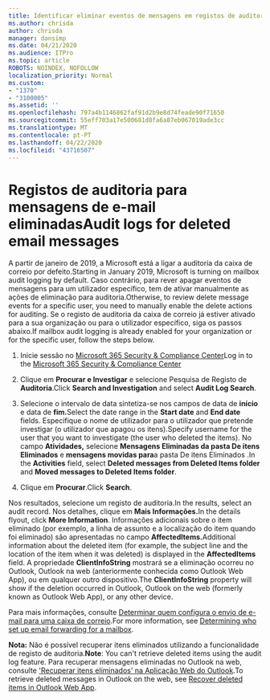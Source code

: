 ```yaml
---
title: Identificar eliminar eventos de mensagens em registos de auditoria
ms.author: chrisda
author: chrisda
manager: dansimp
ms.date: 04/21/2020
ms.audience: ITPro
ms.topic: article
ROBOTS: NOINDEX, NOFOLLOW
localization_priority: Normal
ms.custom:
- "1370"
- "3100005"
ms.assetid: ''
ms.openlocfilehash: 797a4b1146862faf91d2b9e8d74feade90f71650
ms.sourcegitcommit: 55eff703a17e500681d8fa6a87eb067019ade3cc
ms.translationtype: MT
ms.contentlocale: pt-PT
ms.lasthandoff: 04/22/2020
ms.locfileid: "43716507"
---
```

# <a name="audit-logs-for-deleted-email-messages"></a><span data-ttu-id="37407-102">Registos de auditoria para mensagens de e-mail eliminadas</span><span class="sxs-lookup"><span data-stu-id="37407-102">Audit logs for deleted email messages</span></span>

<span data-ttu-id="37407-103">A partir de janeiro de 2019, a Microsoft está a ligar a auditoria da caixa de correio por defeito.</span><span class="sxs-lookup"><span data-stu-id="37407-103">Starting in January 2019, Microsoft is turning on mailbox audit logging by default.</span></span> <span data-ttu-id="37407-104">Caso contrário, para rever apagar eventos de mensagens para um utilizador específico, tem de ativar manualmente as ações de eliminação para auditoria.</span><span class="sxs-lookup"><span data-stu-id="37407-104">Otherwise, to review delete message events for a specific user, you need to manually enable the delete actions for auditing.</span></span> <span data-ttu-id="37407-105">Se o registo de auditoria da caixa de correio já estiver ativado para a sua organização ou para o utilizador específico, siga os passos abaixo.</span><span class="sxs-lookup"><span data-stu-id="37407-105">If mailbox audit logging is already enabled for your organization or for the specific user, follow the steps below.</span></span>

1. <span data-ttu-id="37407-106">Inicie sessão no [Microsoft 365 Security & Compliance Center](https://protection.office.com/)</span><span class="sxs-lookup"><span data-stu-id="37407-106">Log in to the [Microsoft 365 Security & Compliance Center](https://protection.office.com/)</span></span>

2. <span data-ttu-id="37407-107">Clique em **Procurar e Investigar** e selecione Pesquisa de Registo de **Auditoria**.</span><span class="sxs-lookup"><span data-stu-id="37407-107">Click **Search and Investigation** and select **Audit Log Search**.</span></span>

3. <span data-ttu-id="37407-108">Selecione o intervalo de data sintetiza-se nos campos de data de **início** e data de **fim.**</span><span class="sxs-lookup"><span data-stu-id="37407-108">Select the date range in the **Start date** and **End date** fields.</span></span> <span data-ttu-id="37407-109">Especifique o nome de utilizador para o utilizador que pretende investigar (o utilizador que apagou os itens).</span><span class="sxs-lookup"><span data-stu-id="37407-109">Specify username for the user that you want to investigate (the user who deleted the items).</span></span> <span data-ttu-id="37407-110">No campo **Atividades,** selecione **Mensagens Eliminadas da pasta De itens Eliminados** e **mensagens movidas para**a pasta De itens Eliminados .</span><span class="sxs-lookup"><span data-stu-id="37407-110">In the **Activities** field, select **Deleted messages from Deleted Items folder** and **Moved messages to Deleted Items folder**.</span></span>

4. <span data-ttu-id="37407-111">Clique em **Procurar**.</span><span class="sxs-lookup"><span data-stu-id="37407-111">Click **Search**.</span></span>

<span data-ttu-id="37407-112">Nos resultados, selecione um registo de auditoria.</span><span class="sxs-lookup"><span data-stu-id="37407-112">In the results, select an audit record.</span></span> <span data-ttu-id="37407-113">Nos detalhes, clique em **Mais Informações.**</span><span class="sxs-lookup"><span data-stu-id="37407-113">In the details flyout, click **More Information**.</span></span> <span data-ttu-id="37407-114">Informações adicionais sobre o item eliminado (por exemplo, a linha de assunto e a localização do item quando foi eliminado) são apresentadas no campo **AffectedItems.**</span><span class="sxs-lookup"><span data-stu-id="37407-114">Additional information about the deleted item (for example, the subject line and the location of the item when it was deleted) is displayed in the **AffectedItems** field.</span></span> <span data-ttu-id="37407-115">A propriedade **ClientInfoString** mostrará se a eliminação ocorreu no Outlook, Outlook na web (anteriormente conhecida como Outlook Web App), ou em qualquer outro dispositivo.</span><span class="sxs-lookup"><span data-stu-id="37407-115">The **ClientInfoString** property will show if the deletion occurred in Outlook, Outlook on the web (formerly known as Outlook Web App), or any other device.</span></span>

<span data-ttu-id="37407-116">Para mais informações, consulte [Determinar quem configura o envio de e-mail para uma caixa de correio](https://docs.microsoft.com/office365/securitycompliance/auditing-troubleshooting-scenarios#determining-if-a-user-deleted-email-items).</span><span class="sxs-lookup"><span data-stu-id="37407-116">For more information, see [Determining who set up email forwarding for a mailbox](https://docs.microsoft.com/office365/securitycompliance/auditing-troubleshooting-scenarios#determining-if-a-user-deleted-email-items).</span></span>

<span data-ttu-id="37407-117">**Nota:** Não é possível recuperar itens eliminados utilizando a funcionalidade de registo de auditoria.</span><span class="sxs-lookup"><span data-stu-id="37407-117">**Note**: You can't retrieve deleted items using the audit log feature.</span></span> <span data-ttu-id="37407-118">Para recuperar mensagens eliminadas no Outlook na web, consulte ['Recuperar itens eliminados' na Aplicação Web do Outlook](https://support.office.com/article/C3D8FC15-EEEF-4F1C-81DF-E27964B7EDD4).</span><span class="sxs-lookup"><span data-stu-id="37407-118">To retrieve deleted messages in Outlook on the web, see [Recover deleted items in Outlook Web App](https://support.office.com/article/C3D8FC15-EEEF-4F1C-81DF-E27964B7EDD4).</span></span>
